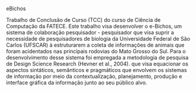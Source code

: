 eBichos

Trabalho de Conclusão de Curso (TCC) do curso de Ciência de Computação da FATECE.
Este trabalho visa desenvolver o e-Bichos, um sistema de colaboração pesquisador - pesquisador que visa suprir a
necessidade de pesquisadores de biologia da Universidade Federal de São Carlos (UFSCAR) à estruturarem a coleta de 
informações de animais que foram acidentados nas principais rodovias do Mato Grosso do Sul. Para o desenvolvimento 
desse sistema foi empregada a metodologia de pesquisa de Design Science Research (Hevner et al., 2004). que visa 
equacionar os aspectos sintáticos, semânticos e pragmáticos que envolvem os sistemas de informação por meio da 
contextualização, planejamento, produção e interface gráfica da informação junto ao seu público alvo. 
